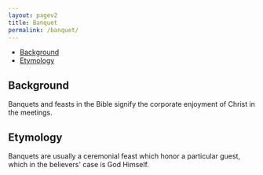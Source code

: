 ```yaml
---
layout: pagev2
title: Banquet
permalink: /banquet/
---
```

- [Background](#background)
- [Etymology](#etymology)

## Background

Banquets and feasts in the Bible signify the corporate enjoyment of Christ in the meetings. 

## Etymology

Banquets are usually a ceremonial feast which honor a particular guest, which in the believers' case is God Himself.